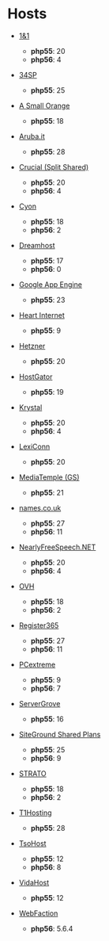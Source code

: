 # Hosts

- [1&1](http://www.1and1.com/web-hosting#info-list)
  * **php55**: 20
  * **php56**: 4

- [34SP](https://www.34sp.com/professional-hosting-specifications)
  * **php55**: 25

- [A Small Orange](https://asmallorange.com/hosting/shared/#tab-two)
  * **php55**: 18

- [Aruba.it](http://hosting.aruba.it/)
  * **php55**: 28

- [Crucial (Split Shared)](http://www.crucialwebhost.com/hosting/split-shared/)
  * **php55**: 20
  * **php56**: 4

- [Cyon](https://www.cyon.ch)
  * **php55**: 18
  * **php56**: 2

- [Dreamhost](http://www.dreamhost.com/hosting/shared/)
  * **php55**: 17
  * **php56**: 0

- [Google App Engine](https://cloud.google.com/appengine/)
  * **php55**: 23

- [Heart Internet](https://www.heartinternet.uk/web-hosting)
  * **php55**: 9

- [Hetzner](http://www.hetzner.de)
  * **php55**: 20

- [HostGator](http://www.hostgator.com/shared)
  * **php55**: 19

- [Krystal](https://krystal.co.uk/)
  * **php55**: 20
  * **php56**: 4

- [LexiConn](http://www.lexiconn.com/)
  * **php55**: 20

- [MediaTemple (GS)](http://mediatemple.net/webhosting/shared/)
  * **php55**: 21

- [names.co.uk](https://www.names.co.uk/web-hosting/)
  * **php55**: 27
  * **php56**: 11

- [NearlyFreeSpeech.NET](https://www.nearlyfreespeech.net/)
  * **php55**: 20
  * **php56**: 4

- [OVH](https://www.ovh.ie/web-hosting/)
  * **php55**: 18
  * **php56**: 2

- [Register365](https://www.register365.com/web-hosting/)
  * **php55**: 27
  * **php56**: 11

- [PCextreme](https://www.pcextreme.nl/en/webhosting/classic)
  * **php55**: 9
  * **php56**: 7

- [ServerGrove](http://servergrove.com/sharedhosting)
  * **php55**: 16
  
- [SiteGround Shared Plans](http://www.siteground.com/web-hosting.htm)
  * **php55**: 25
  * **php56**: 9

- [STRATO](http://www.strato.de)
  * **php55**: 18
  * **php56**: 2
  
- [T1Hosting](https://t1hosting.com)
  * **php55**: 28

- [TsoHost](https://www.tsohost.com)
  * **php55**: 12
  * **php56**: 8

- [VidaHost](https://www.vidahost.com/cloud-web-hosting)
  * **php55**: 12

- [WebFaction](https://www.webfaction.com)
  * **php56**: 5.6.4
